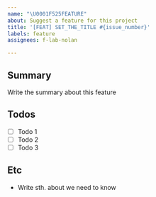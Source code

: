 ```yaml
---
name: "\U0001F525FEATURE"
about: Suggest a feature for this project
title: '[FEAT] SET_THE_TITLE #{issue_number}'
labels: feature
assignees: f-lab-nolan

---
```


## Summary

Write the summary about this feature

## Todos

- [ ] Todo 1
- [ ] Todo 2
- [ ] Todo 3

## Etc

- Write sth. about we need to know

